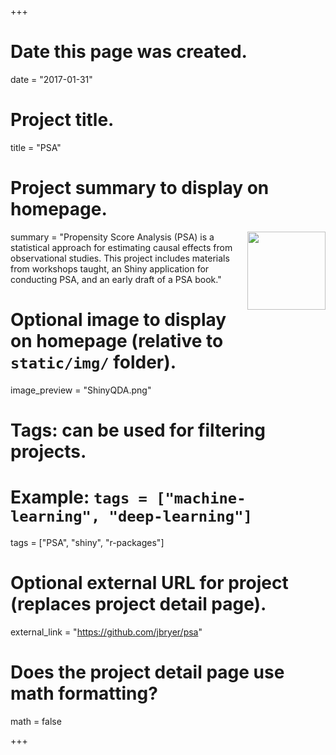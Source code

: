 +++
# Date this page was created.
date = "2017-01-31"

# Project title.
title = "PSA"

# Project summary to display on homepage.
summary = "<img src='img/ShinyQDA.png' align='right' width='125' />Propensity Score Analysis (PSA) is a statistical approach for estimating causal effects from observational studies. This project includes materials from workshops taught, an Shiny application for conducting PSA, and an early draft of a PSA book."

# Optional image to display on homepage (relative to `static/img/` folder).
image_preview = "ShinyQDA.png"

# Tags: can be used for filtering projects.
# Example: `tags = ["machine-learning", "deep-learning"]`
tags = ["PSA", "shiny", "r-packages"]

# Optional external URL for project (replaces project detail page).
external_link = "https://github.com/jbryer/psa"

# Does the project detail page use math formatting?
math = false

+++

